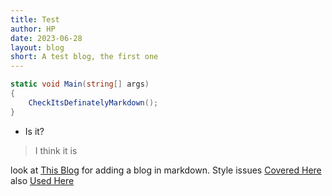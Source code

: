 ```yaml
---
title: Test
author: HP
date: 2023-06-28
layout: blog
short: A test blog, the first one
---
```


```cs
static void Main(string[] args)
{
    CheckItsDefinatelyMarkdown(); 
}
```

- Is it?

> I think it is

look at [This Blog](https://joshcollinsworth.com/blog/build-static-sveltekit-markdown-blog) for adding a blog in markdown.
Style issues [Covered Here](https://github.com/svelte-add/svelte-add/issues/115) also [Used Here](https://www.jvp.design/blog/building-a-blog-with-sveltekit-tailwind-mdsvex)
